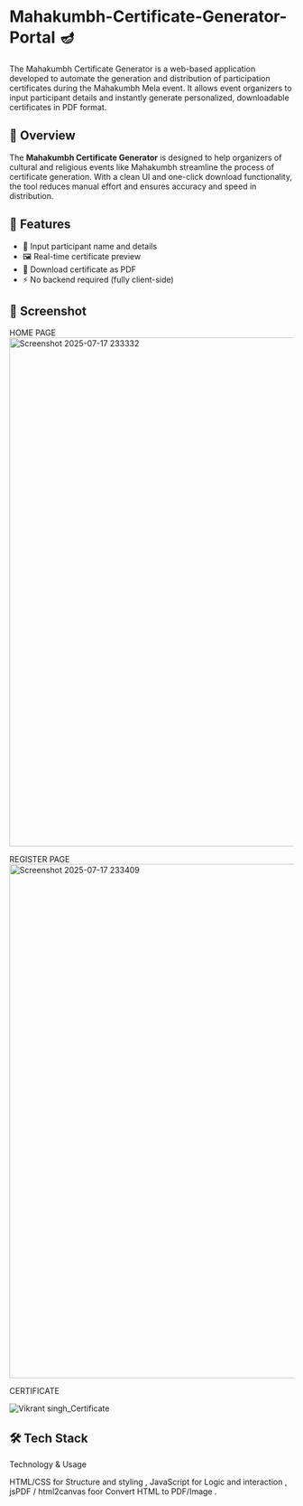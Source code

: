 # Mahakumbh-Certificate-Generator-Portal 🪔
The Mahakumbh Certificate Generator is a web-based application developed to automate the generation and distribution of participation certificates during the Mahakumbh Mela event. It allows event organizers to input participant details and instantly generate personalized, downloadable certificates in PDF format. 

## 🌟 Overview
The **Mahakumbh Certificate Generator** is designed to help organizers of cultural and religious events like Mahakumbh streamline the process of certificate generation. With a clean UI and one-click download functionality, the tool reduces manual effort and ensures accuracy and speed in distribution.

## 🎯 Features

- 🎫 Input participant name and details
- 🖼️ Real-time certificate preview
- 📄 Download certificate as PDF
- ⚡ No backend required (fully client-side)

## 📸 Screenshot

 HOME PAGE
<img width="1872" height="901" alt="Screenshot 2025-07-17 233332" src="https://github.com/user-attachments/assets/9cf661b1-47a1-46eb-83b1-b60abc799bb3" />



 REGISTER PAGE
<img width="1886" height="910" alt="Screenshot 2025-07-17 233409" src="https://github.com/user-attachments/assets/6ca23a71-7866-4fb9-b6dc-23565ecffd4f" />



 CERTIFICATE
               
   ![Vikrant singh_Certificate](https://github.com/user-attachments/assets/99eef31d-d1b8-4422-b03e-b34b48477906)



## 🛠️ Tech Stack

 Technology & Usage 

 HTML/CSS   for Structure and styling ,
 JavaScript for Logic and interaction , 
 jsPDF / html2canvas foor Convert HTML to PDF/Image .
